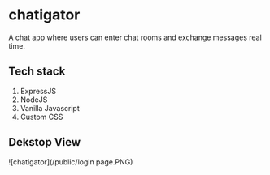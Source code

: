 # chatigator
A chat app where users can enter chat rooms and exchange messages real time. 

## Tech stack
  1. ExpressJS
  2. NodeJS
  3. Vanilla Javascript
  4. Custom CSS

## Dekstop View 
![chatigator](/public/login page.PNG)
